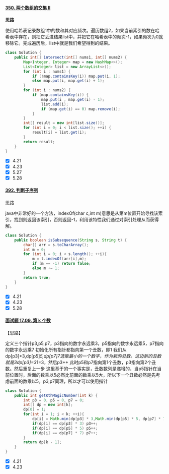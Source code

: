 #### [350. 两个数组的交集 II](https://leetcode-cn.com/problems/intersection-of-two-arrays-ii/)

**思路**

使用哈希表记录数组1中的数和其对应频次。遍历数组2，如果当前索引的数在哈希表中存在，则把它丢进结果list中，并把它在哈希表中的频次-1，如果频次为0就移除它。完成遍历后，list中就是我们希望得到的结果。

```java
class Solution {
    public int[] intersect(int[] nums1, int[] nums2) {
        Map<Integer, Integer> map = new HashMap<>();
        List<Integer> list = new ArrayList<>();
        for (int i : nums1) {
            if (!map.containsKey(i)) map.put(i, 1);
            else map.put(i, map.get(i) + 1);
        }
        for (int i : nums2) {
            if (map.containsKey(i)) {
                map.put(i , map.get(i) - 1);
                list.add(i);
                if (map.get(i) == 0) map.remove(i);
            }
        }
        int[] result = new int[list.size()];
        for (int i = 0; i < list.size(); ++i) {
            result[i] = list.get(i);
        }
        return result;
    }
}
```

- [x] 4.21
- [x] 4.23
- [x] 5.27
- [x] 5.28

#### [392. 判断子序列](https://leetcode-cn.com/problems/is-subsequence/)

思路

java中非常好的一个方法，indexOf(char c,int m)意思是从第m位置开始寻找该索引，找到则返回该索引，否则返回-1，利用该特性我们通过对索引处理从而获得解。

```java
class Solution {
    public boolean isSubsequence(String s, String t) {
        char[] arr = s.toCharArray();
        int m = 0;
        for (int i = 0; i < s.length(); ++i){
            m = t.indexOf(arr[i],m);
            if (m == -1) return false;
            else m += 1;
        }
        return true;
    }
}
```

- [x] 4.21
- [x] 4.23
- [x] 5.28

#### [面试题 17.09. 第 k 个数](https://leetcode-cn.com/problems/get-kth-magic-number-lcci/)

【思路】

定义三个指针p3,p5,p7，p3指向的数字永远乘3，p5指向的数字永远乘5，p7指向的数字永远乘7
初始化所有指针都指向第一个丑数，即1
我们从dp[p3]*3,dp[p5]*5,dp[p7]*7选取最小的一个数字，作为新的丑数。这边新的丑数就是3*dp[p3]=3*1=3，然后p3++
此时p5和p7指向第1个丑数，p3指向第2个丑数。然后重复上一步
这里基于的一个事实是，丑数数列是递增的，当p5指针在当前位置时，后面的数乘以5必然比前面的数乘以5大，所以下一个丑数必然是先考虑前面的数乘以5。p3,p7同理，所以才可以使用指针

```java
class Solution {
    public int getKthMagicNumber(int k) {
        int p3 = 0, p5 = 0, p7 = 0;
        int[] dp = new int[k];
        dp[0] = 1;
        for(int i = 1; i < k; ++i){
            dp[i] = Math.min(dp[p3] * 3,Math.min(dp[p5] * 5, dp[p7] * 7)); 
            if(dp[i] == dp[p3] * 3) p3++;
            if(dp[i] == dp[p5] * 5) p5++;
            if(dp[i] == dp[p7] * 7) p7++;
        }
        return dp[k - 1];
    }
}
```

- [x] 4.21
- [x] 4.23